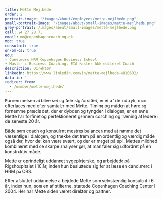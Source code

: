 ```yaml
---
title: Mette Mejlhede
order: 2
portrait-image: "/images/about/employees/mette-mejlhede.png"
small-portrait-image: "/images/about/small-images/mette-mejlhede.png"
grey-portrait: /images/about/small-images/mette-mejlhede.png
call: 24 27 28 71
email: mm@copenhagencoaching.dk
mbc: true
consulent: true
on-om-os: true
edu:
- Cand.merc HRM Copenhagen Business School
- Master i Business Coaching, EIA Master Akkrediteret Coach
description: Direktør
linkedin: https://www.linkedin.com/in/mette-mejlhede-a810632/
data-id: ''
redirect_from:
  - /member/mette-mejlhede/
---
```

Fornemmelsen at blive set og føle sig forstået, er et af de indtryk, man efterlades med efter samtaler med Mette. Timing og måden at høre og fornemme præcis det, der er dybden og tyngden i dialogen, er en evne Mette har forfinet og perfektioneret gennem coaching og træning af ledere i de seneste 20 år.

Både som coach og konsulent mestres balancen med at ramme det væsentlige i dialogen, og trække det frem på en ordentlig og værdig måde også dèr, hvor det kan være svært, og der er meget på spil. Mettes mildhed kombineret med de skarpe analyser gør, at man føler sig udfordret på en konstruktiv måde.

Mette er oprindeligt uddannet sygeplejerske, og arbejdede på Rigshospitalet i 10 år, inden hun besluttede sig for at læse en cand.merc i HRM på CBS.

Efter afsluttet uddannelse arbejdede Mette som selvstændig  konsulent i 6 år, inden hun, som en af stifterne, startede Copenhagen Coaching Center I 2004. Her har Mette siden været direktør og partner.